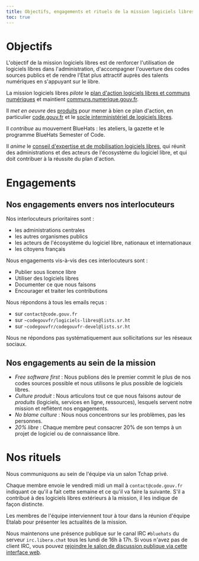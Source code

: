 ```yaml
---
title: Objectifs, engagements et rituels de la mission logiciels libres
toc: true
---
```


# Objectifs

L'objectif de la mission logiciels libres est de renforcer l'utilisation de logiciels libres dans l'administration, d'accompagner l'ouverture des codes sources publics et de rendre l'Etat plus attractif auprès des talents numériques en s'appuyant sur le libre.

La mission logiciels libres *pilote* le [plan d'action logiciels libres et communs numériques](https://communs.numerique.gouv.fr/plan-action-logiciels-libres-et-communs-numeriques/ " ") et maintient [communs.numerique.gouv.fr](https://communs.numerique.gouv.fr).

Il *met en oeuvre* des [produits](../site/produits.md) pour mener à bien ce plan d'action, en particulier [code.gouv.fr](https://code.gouv.fr) et le [socle interministériel de logiciels libres](https://sill.code.gouv.fr).

Il *contribue* au mouvement BlueHats : les ateliers, la gazette et le programme BlueHats Semester of Code.

Il *anime* le [conseil d'expertise et de mobilisation logiciels libres](../site/conseil-logiciels-libres.md), qui réunit des administrations et des acteurs de l'écosystème du logiciel libre, et qui doit contribuer à la réussite du plan d'action.

# Engagements

## Nos engagements envers nos interlocuteurs

Nos interlocuteurs prioritaires sont :

- les administrations centrales
- les autres organismes publics
- les acteurs de l'écosystème du logiciel libre, nationaux et internationaux
- les citoyens français

Nous engagements vis-à-vis des ces interlocuteurs sont :

- Publier sous licence libre
- Utiliser des logiciels libres
- Documenter ce que nous faisons
- Encourager et traiter les contributions

Nous répondons à tous les emails reçus :

- sur `contact@code.gouv.fr`
- sur `~codegouvfr/logiciels-libres@lists.sr.ht`
- sur `~codegouvfr/codegouvfr-devel@lists.sr.ht`

Nous ne répondons pas systématiquement aux sollicitations sur les réseaux sociaux.

## Nos engagements au sein de la mission

- *Free software first* : Nous publions dès le premier commit le plus de nos codes sources possible et nous utilisons le plus possible de logiciels libres.
- *Culture produit* : Nous articulons tout ce que nous faisons autour de *produits* (logiciels, services en ligne, ressources), lesquels servent notre mission et reflètent nos engagements.
- *No blame culture* : Nous nous concentrons sur les problèmes, pas les personnes.
- *20% libre* : Chaque membre peut consacrer 20% de son temps à un projet de logiciel ou de connaissance libre.

# Nos rituels

Nous communiquons au sein de l'équipe via un salon Tchap privé.

Chaque membre envoie le vendredi midi un mail à `contact@code.gouv.fr` indiquant ce qu'il a fait cette semaine et ce qu'il va faire la suivante.  S'il a contribué à des logiciels libres extérieurs à la mission, il les indique de façon distincte.

Les membres de l'équipe interviennent tour à tour dans la réunion d'équipe Etalab pour présenter les actualités de la mission.

Nous maintenons une présence publique sur le canal IRC `#bluehats` du serveur `irc.libera.chat` tous les lundi de 16h à 17h.  Si vous n'avez pas de client IRC, vous pouvez [rejoindre le salon de discussion publique via cette interface web](https://web.libera.chat/).

